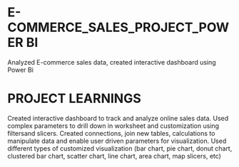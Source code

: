 # E-COMMERCE_SALES_PROJECT_POWER BI
Analyzed E-commerce sales data, created interactive dashboard using Power Bi

# PROJECT LEARNINGS
Created interactive dashboard to track and analyze online sales data.
Used complex parameters to drill down in worksheet and customization using filtersand slicers.
Created connections, join new tables, calculations to manipulate data and enable user driven parameters for visualization.
Used different types of customized visualization (bar chart, pie chart, donut chart, clustered bar chart, scatter chart, line chart, area chart, map slicers, etc)
